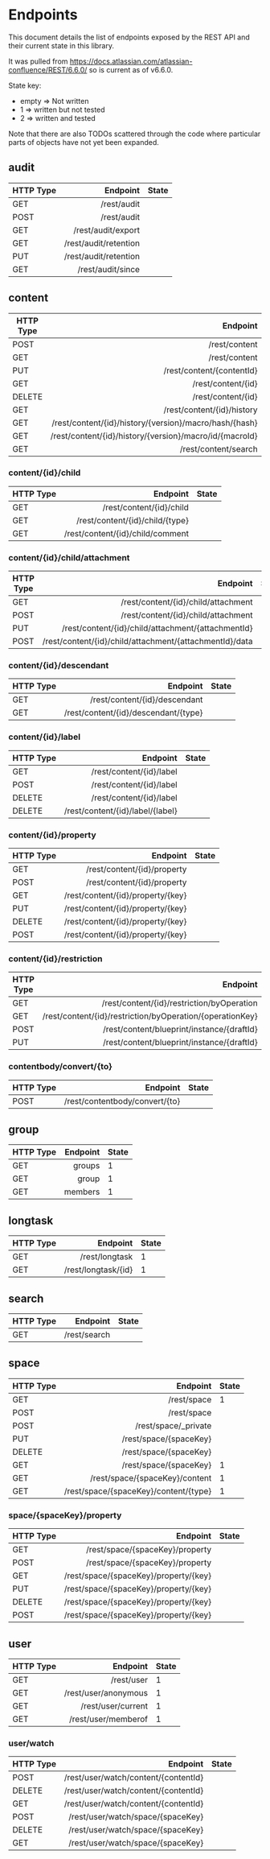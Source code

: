 # Endpoints

This document details the list of endpoints exposed by the REST API and their current 
state in this library.

It was pulled from https://docs.atlassian.com/atlassian-confluence/REST/6.6.0/ so 
is current as of v6.6.0.

State key:
- empty => Not written
- 1 => written but not tested
- 2 => written and tested

Note that there are also TODOs scattered through the code where particular parts of
objects have not yet been expanded.

## audit

| HTTP Type | Endpoint                                                | State |
|-----------|--------------------------------------------------------:|-------|
|GET        |/rest/audit                                              |       |
|POST       |/rest/audit                                              |       |
|GET        |/rest/audit/export                                       |       |
|GET        |/rest/audit/retention                                    |       |
|PUT        |/rest/audit/retention                                    |       |
|GET        |/rest/audit/since                                        |       |

## content

| HTTP Type | Endpoint                                                | State |
|-----------|--------------------------------------------------------:|-------|
|POST       |/rest/content                                            |       |
|GET        |/rest/content                                            |       |
|PUT        |/rest/content/{contentId}                                |       |
|GET        |/rest/content/{id}                                       |       |
|DELETE     |/rest/content/{id}                                       |       |
|GET        |/rest/content/{id}/history                               |       |
|GET        |/rest/content/{id}/history/{version}/macro/hash/{hash}   |       |
|GET        |/rest/content/{id}/history/{version}/macro/id/{macroId}  |       |
|GET        |/rest/content/search                                     |       |

### content/{id}/child

| HTTP Type | Endpoint                                                | State |
|-----------|--------------------------------------------------------:|-------|
|GET        |/rest/content/{id}/child                                 |       |
|GET        |/rest/content/{id}/child/{type}                          |       |
|GET        |/rest/content/{id}/child/comment                         |       |

### content/{id}/child/attachment

| HTTP Type | Endpoint                                                | State |
|-----------|--------------------------------------------------------:|-------|
|GET        |/rest/content/{id}/child/attachment                      |       |
|POST       |/rest/content/{id}/child/attachment                      |       |
|PUT        |/rest/content/{id}/child/attachment/{attachmentId}       |       |
|POST       |/rest/content/{id}/child/attachment/{attachmentId}/data  |       |

### content/{id}/descendant

| HTTP Type | Endpoint                                                | State |
|-----------|--------------------------------------------------------:|-------|
|GET        |/rest/content/{id}/descendant                            |       |
|GET        |/rest/content/{id}/descendant/{type}                     |       |

### content/{id}/label

| HTTP Type | Endpoint                                                | State |
|-----------|--------------------------------------------------------:|-------|
|GET        |/rest/content/{id}/label                                 |       |
|POST       |/rest/content/{id}/label                                 |       |
|DELETE     |/rest/content/{id}/label                                 |       |
|DELETE     |/rest/content/{id}/label/{label}                         |       |

### content/{id}/property

| HTTP Type | Endpoint                                                | State |
|-----------|--------------------------------------------------------:|-------|
|GET        |/rest/content/{id}/property                              |       |
|POST       |/rest/content/{id}/property                              |       |
|GET        |/rest/content/{id}/property/{key}                        |       |
|PUT        |/rest/content/{id}/property/{key}                        |       |
|DELETE     |/rest/content/{id}/property/{key}                        |       |
|POST       |/rest/content/{id}/property/{key}                        |       |

### content/{id}/restriction

| HTTP Type | Endpoint                                                | State |
|-----------|--------------------------------------------------------:|-------|
|GET        |/rest/content/{id}/restriction/byOperation               |       |
|GET        |/rest/content/{id}/restriction/byOperation/{operationKey}|       |
|POST       |/rest/content/blueprint/instance/{draftId}               |       |
|PUT        |/rest/content/blueprint/instance/{draftId}               |       |

### contentbody/convert/{to}

| HTTP Type | Endpoint                                                | State |
|-----------|--------------------------------------------------------:|-------|
|POST       |/rest/contentbody/convert/{to}                           |       |

## group

| HTTP Type | Endpoint                                                | State |
|-----------|--------------------------------------------------------:|-------|
|GET        |groups                                                   | 1     |
|GET        |group                                                    | 1     |
|GET        |members                                                  | 1     |

## longtask

| HTTP Type | Endpoint                                                | State |
|-----------|--------------------------------------------------------:|-------|
|GET        |/rest/longtask                                           | 1     |
|GET        |/rest/longtask/{id}                                      | 1     |

## search

| HTTP Type | Endpoint                                                | State |
|-----------|--------------------------------------------------------:|-------|
|GET        |/rest/search                                             |       |

## space

| HTTP Type | Endpoint                                                | State |
|-----------|--------------------------------------------------------:|-------|
|GET        |/rest/space                                              | 1     |
|POST       |/rest/space                                              |       |
|POST       |/rest/space/_private                                     |       |
|PUT        |/rest/space/{spaceKey}                                   |       |
|DELETE     |/rest/space/{spaceKey}                                   |       |
|GET        |/rest/space/{spaceKey}                                   | 1     |
|GET        |/rest/space/{spaceKey}/content                           | 1     |
|GET        |/rest/space/{spaceKey}/content/{type}                    | 1     |

### space/{spaceKey}/property

| HTTP Type | Endpoint                                                | State |
|-----------|--------------------------------------------------------:|-------|
|GET        |/rest/space/{spaceKey}/property                          |       |
|POST       |/rest/space/{spaceKey}/property                          |       |
|GET        |/rest/space/{spaceKey}/property/{key}                    |       |
|PUT        |/rest/space/{spaceKey}/property/{key}                    |       |
|DELETE     |/rest/space/{spaceKey}/property/{key}                    |       |
|POST       |/rest/space/{spaceKey}/property/{key}                    |       |

## user

| HTTP Type | Endpoint                                                | State |
|-----------|--------------------------------------------------------:|-------|
|GET        |/rest/user                                               | 1     |
|GET        |/rest/user/anonymous                                     | 1     |
|GET        |/rest/user/current                                       | 1     |
|GET        |/rest/user/memberof                                      | 1     |

### user/watch

| HTTP Type | Endpoint                                                | State |
|-----------|--------------------------------------------------------:|-------|
|POST       |/rest/user/watch/content/{contentId}                     |       |
|DELETE     |/rest/user/watch/content/{contentId}                     |       |
|GET        |/rest/user/watch/content/{contentId}                     |       |
|POST       |/rest/user/watch/space/{spaceKey}                        |       |
|DELETE     |/rest/user/watch/space/{spaceKey}                        |       |
|GET        |/rest/user/watch/space/{spaceKey}                        |       |
